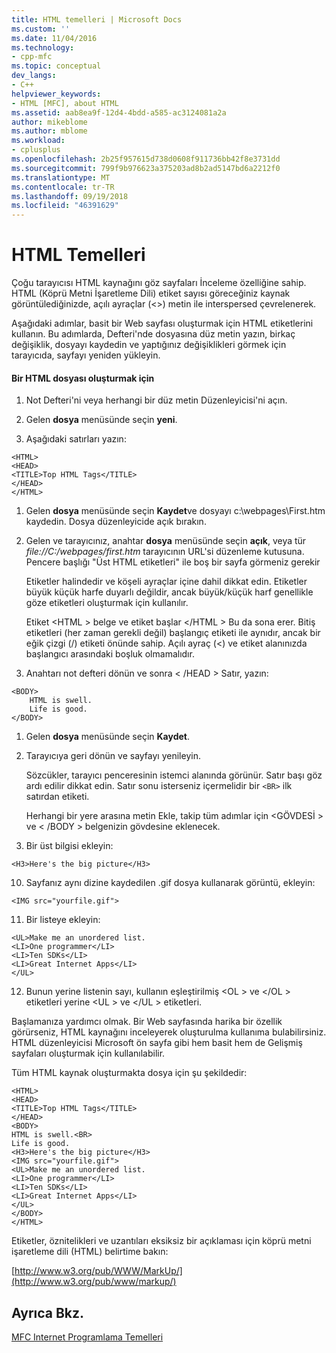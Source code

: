 ```yaml
---
title: HTML temelleri | Microsoft Docs
ms.custom: ''
ms.date: 11/04/2016
ms.technology:
- cpp-mfc
ms.topic: conceptual
dev_langs:
- C++
helpviewer_keywords:
- HTML [MFC], about HTML
ms.assetid: aab8ea9f-12d4-4bdd-a585-ac3124081a2a
author: mikeblome
ms.author: mblome
ms.workload:
- cplusplus
ms.openlocfilehash: 2b25f957615d738d0608f911736bb42f8e3731dd
ms.sourcegitcommit: 799f9b976623a375203ad8b2ad5147bd6a2212f0
ms.translationtype: MT
ms.contentlocale: tr-TR
ms.lasthandoff: 09/19/2018
ms.locfileid: "46391629"
---
```

# <a name="html-basics"></a>HTML Temelleri

Çoğu tarayıcısı HTML kaynağını göz sayfaları İnceleme özelliğine sahip. HTML (Köprü Metni İşaretleme Dili) etiket sayısı göreceğiniz kaynak görüntülediğinizde, açılı ayraçlar (<>) metin ile interspersed çevrelenerek.

Aşağıdaki adımlar, basit bir Web sayfası oluşturmak için HTML etiketlerini kullanın. Bu adımlarda, Defteri'nde dosyasına düz metin yazın, birkaç değişiklik, dosyayı kaydedin ve yaptığınız değişiklikleri görmek için tarayıcıda, sayfayı yeniden yükleyin.

#### <a name="to-create-an-html-file"></a>Bir HTML dosyası oluşturmak için

1. Not Defteri'ni veya herhangi bir düz metin Düzenleyicisi'ni açın.

1. Gelen **dosya** menüsünde seçin **yeni**.

1. Aşağıdaki satırları yazın:

```
<HTML>
<HEAD>
<TITLE>Top HTML Tags</TITLE>
</HEAD>
</HTML>
```

1. Gelen **dosya** menüsünde seçin **Kaydet**ve dosyayı c:\webpages\First.htm kaydedin. Dosya düzenleyicide açık bırakın.

1. Gelen ve tarayıcınız, anahtar **dosya** menüsünde seçin **açık**, veya tür *file://C:/webpages/first.htm* tarayıcının URL'si düzenleme kutusuna. Pencere başlığı "Üst HTML etiketleri" ile boş bir sayfa görmeniz gerekir

     Etiketler halindedir ve köşeli ayraçlar içine dahil dikkat edin. Etiketler büyük küçük harfe duyarlı değildir, ancak büyük/küçük harf genellikle göze etiketleri oluşturmak için kullanılır.

     Etiket \<HTML > belge ve etiket başlar \</HTML > Bu da sona erer. Bitiş etiketleri (her zaman gerekli değil) başlangıç etiketi ile aynıdır, ancak bir eğik çizgi (/) etiketi önünde sahip. Açılı ayraç (<) ve etiket alanınızda başlangıcı arasındaki boşluk olmamalıdır.

1. Anahtarı not defteri dönün ve sonra  \< /HEAD > Satır, yazın:

```
<BODY>
    HTML is swell.
    Life is good.
</BODY>
```

1. Gelen **dosya** menüsünde seçin **Kaydet**.

1. Tarayıcıya geri dönün ve sayfayı yenileyin.

     Sözcükler, tarayıcı penceresinin istemci alanında görünür. Satır başı göz ardı edilir dikkat edin. Satır sonu isterseniz içermelidir bir `<BR>` ilk satırdan etiketi.

     Herhangi bir yere arasına metin Ekle, takip tüm adımlar için \<GÖVDESİ > ve  \< /BODY > belgenizin gövdesine eklenecek.

9. Bir üst bilgisi ekleyin:

```
<H3>Here's the big picture</H3>
```

10. Sayfanız aynı dizine kaydedilen .gif dosya kullanarak görüntü, ekleyin:

```
<IMG src="yourfile.gif">
```

11. Bir listeye ekleyin:

```
<UL>Make me an unordered list.
<LI>One programmer</LI>
<LI>Ten SDKs</LI>
<LI>Great Internet Apps</LI>
</UL>
```

12. Bunun yerine listenin sayı, kullanın eşleştirilmiş \<OL > ve \</OL > etiketleri yerine \<UL > ve \</UL > etiketleri.

Başlamanıza yardımcı olmak. Bir Web sayfasında harika bir özellik görürseniz, HTML kaynağını inceleyerek oluşturulma kullanıma bulabilirsiniz. HTML düzenleyicisi Microsoft ön sayfa gibi hem basit hem de Gelişmiş sayfaları oluşturmak için kullanılabilir.

Tüm HTML kaynak oluşturmakta dosya için şu şekildedir:

```
<HTML>
<HEAD>
<TITLE>Top HTML Tags</TITLE>
</HEAD>
<BODY>
HTML is swell.<BR>
Life is good.
<H3>Here's the big picture</H3>
<IMG src="yourfile.gif">
<UL>Make me an unordered list.
<LI>One programmer</LI>
<LI>Ten SDKs</LI>
<LI>Great Internet Apps</LI>
</UL>
</BODY>
</HTML>
```

Etiketler, öznitelikleri ve uzantıları eksiksiz bir açıklaması için köprü metni işaretleme dili (HTML) belirtime bakın:

[http://www.w3.org/pub/WWW/MarkUp/](http://www.w3.org/pub/www/markup/)

## <a name="see-also"></a>Ayrıca Bkz.

[MFC Internet Programlama Temelleri](../mfc/mfc-internet-programming-basics.md)

